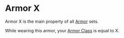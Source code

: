# Armor X

Armor X is the main property of all [Armor](../Armor.md) sets.

While wearing this armor, your [Armor Class](../../../../Player%20Characters/Derived%20Statistics/Armor%20Class.md) is equal to X.
